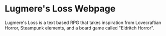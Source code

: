 # Lugmere's Loss Webpage
Lugmere's Loss is a text based RPG that takes inspiration from Lovecraftian Horror, Steampunk elements, and a board game called "Eldritch Horror".
